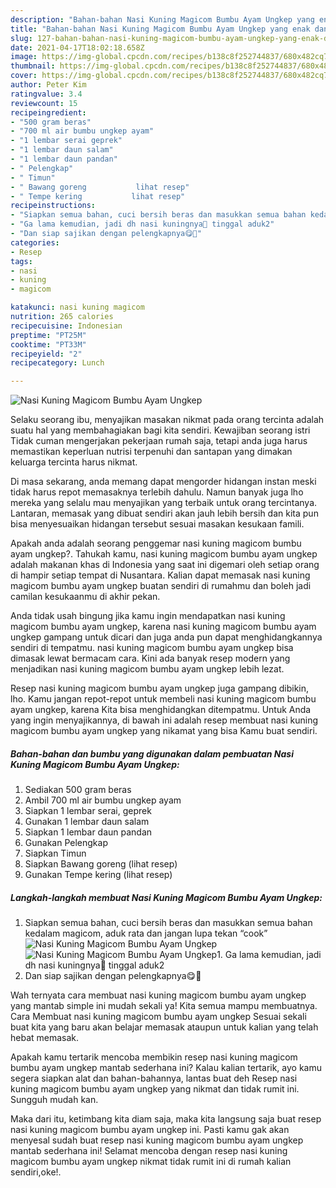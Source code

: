```yaml
---
description: "Bahan-bahan Nasi Kuning Magicom Bumbu Ayam Ungkep yang enak dan Mudah Dibuat"
title: "Bahan-bahan Nasi Kuning Magicom Bumbu Ayam Ungkep yang enak dan Mudah Dibuat"
slug: 127-bahan-bahan-nasi-kuning-magicom-bumbu-ayam-ungkep-yang-enak-dan-mudah-dibuat
date: 2021-04-17T18:02:18.658Z
image: https://img-global.cpcdn.com/recipes/b138c8f252744837/680x482cq70/nasi-kuning-magicom-bumbu-ayam-ungkep-foto-resep-utama.jpg
thumbnail: https://img-global.cpcdn.com/recipes/b138c8f252744837/680x482cq70/nasi-kuning-magicom-bumbu-ayam-ungkep-foto-resep-utama.jpg
cover: https://img-global.cpcdn.com/recipes/b138c8f252744837/680x482cq70/nasi-kuning-magicom-bumbu-ayam-ungkep-foto-resep-utama.jpg
author: Peter Kim
ratingvalue: 3.4
reviewcount: 15
recipeingredient:
- "500 gram beras"
- "700 ml air bumbu ungkep ayam"
- "1 lembar serai geprek"
- "1 lembar daun salam"
- "1 lembar daun pandan"
- " Pelengkap"
- " Timun"
- " Bawang goreng           lihat resep"
- " Tempe kering           lihat resep"
recipeinstructions:
- "Siapkan semua bahan, cuci bersih beras dan masukkan semua bahan kedalam magicom, aduk rata dan jangan lupa tekan “cook”"
- "Ga lama kemudian, jadi dh nasi kuningnya🥰 tinggal aduk2"
- "Dan siap sajikan dengan pelengkapnya😋🙏"
categories:
- Resep
tags:
- nasi
- kuning
- magicom

katakunci: nasi kuning magicom 
nutrition: 265 calories
recipecuisine: Indonesian
preptime: "PT25M"
cooktime: "PT33M"
recipeyield: "2"
recipecategory: Lunch

---
```



![Nasi Kuning Magicom Bumbu Ayam Ungkep](https://img-global.cpcdn.com/recipes/b138c8f252744837/680x482cq70/nasi-kuning-magicom-bumbu-ayam-ungkep-foto-resep-utama.jpg)

Selaku seorang ibu, menyajikan masakan nikmat pada orang tercinta adalah suatu hal yang membahagiakan bagi kita sendiri. Kewajiban seorang istri Tidak cuman mengerjakan pekerjaan rumah saja, tetapi anda juga harus memastikan keperluan nutrisi terpenuhi dan santapan yang dimakan keluarga tercinta harus nikmat.

Di masa  sekarang, anda memang dapat mengorder hidangan instan meski tidak harus repot memasaknya terlebih dahulu. Namun banyak juga lho mereka yang selalu mau menyajikan yang terbaik untuk orang tercintanya. Lantaran, memasak yang dibuat sendiri akan jauh lebih bersih dan kita pun bisa menyesuaikan hidangan tersebut sesuai masakan kesukaan famili. 



Apakah anda adalah seorang penggemar nasi kuning magicom bumbu ayam ungkep?. Tahukah kamu, nasi kuning magicom bumbu ayam ungkep adalah makanan khas di Indonesia yang saat ini digemari oleh setiap orang di hampir setiap tempat di Nusantara. Kalian dapat memasak nasi kuning magicom bumbu ayam ungkep buatan sendiri di rumahmu dan boleh jadi camilan kesukaanmu di akhir pekan.

Anda tidak usah bingung jika kamu ingin mendapatkan nasi kuning magicom bumbu ayam ungkep, karena nasi kuning magicom bumbu ayam ungkep gampang untuk dicari dan juga anda pun dapat menghidangkannya sendiri di tempatmu. nasi kuning magicom bumbu ayam ungkep bisa dimasak lewat bermacam cara. Kini ada banyak resep modern yang menjadikan nasi kuning magicom bumbu ayam ungkep lebih lezat.

Resep nasi kuning magicom bumbu ayam ungkep juga gampang dibikin, lho. Kamu jangan repot-repot untuk membeli nasi kuning magicom bumbu ayam ungkep, karena Kita bisa menghidangkan ditempatmu. Untuk Anda yang ingin menyajikannya, di bawah ini adalah resep membuat nasi kuning magicom bumbu ayam ungkep yang nikamat yang bisa Kamu buat sendiri.

<!--inarticleads1-->

##### Bahan-bahan dan bumbu yang digunakan dalam pembuatan Nasi Kuning Magicom Bumbu Ayam Ungkep:

1. Sediakan 500 gram beras
1. Ambil 700 ml air bumbu ungkep ayam
1. Siapkan 1 lembar serai, geprek
1. Gunakan 1 lembar daun salam
1. Siapkan 1 lembar daun pandan
1. Gunakan  Pelengkap
1. Siapkan  Timun
1. Siapkan  Bawang goreng           (lihat resep)
1. Gunakan  Tempe kering           (lihat resep)




<!--inarticleads2-->

##### Langkah-langkah membuat Nasi Kuning Magicom Bumbu Ayam Ungkep:

1. Siapkan semua bahan, cuci bersih beras dan masukkan semua bahan kedalam magicom, aduk rata dan jangan lupa tekan “cook”
<img src="https://img-global.cpcdn.com/steps/c9a2233694378099/160x128cq70/nasi-kuning-magicom-bumbu-ayam-ungkep-langkah-memasak-1-foto.jpg" alt="Nasi Kuning Magicom Bumbu Ayam Ungkep"><img src="https://img-global.cpcdn.com/steps/7b882e4fc65131a6/160x128cq70/nasi-kuning-magicom-bumbu-ayam-ungkep-langkah-memasak-1-foto.jpg" alt="Nasi Kuning Magicom Bumbu Ayam Ungkep">1. Ga lama kemudian, jadi dh nasi kuningnya🥰 tinggal aduk2
1. Dan siap sajikan dengan pelengkapnya😋🙏




Wah ternyata cara membuat nasi kuning magicom bumbu ayam ungkep yang mantab simple ini mudah sekali ya! Kita semua mampu membuatnya. Cara Membuat nasi kuning magicom bumbu ayam ungkep Sesuai sekali buat kita yang baru akan belajar memasak ataupun untuk kalian yang telah hebat memasak.

Apakah kamu tertarik mencoba membikin resep nasi kuning magicom bumbu ayam ungkep mantab sederhana ini? Kalau kalian tertarik, ayo kamu segera siapkan alat dan bahan-bahannya, lantas buat deh Resep nasi kuning magicom bumbu ayam ungkep yang nikmat dan tidak rumit ini. Sungguh mudah kan. 

Maka dari itu, ketimbang kita diam saja, maka kita langsung saja buat resep nasi kuning magicom bumbu ayam ungkep ini. Pasti kamu gak akan menyesal sudah buat resep nasi kuning magicom bumbu ayam ungkep mantab sederhana ini! Selamat mencoba dengan resep nasi kuning magicom bumbu ayam ungkep nikmat tidak rumit ini di rumah kalian sendiri,oke!.

